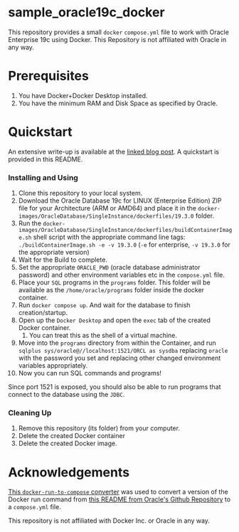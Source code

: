 # sample_oracle19c_docker

This repository provides a small `docker` `compose.yml` file to work with Oracle Enterprise 19c using Docker. This Repository is not affiliated with Oracle in any way.

# Prerequisites
1) You have Docker+Docker Desktop installed.
2) You have the minimum RAM and Disk Space as specified by Oracle.


# Quickstart

An extensive write-up is available at the [linked blog post](https://aathish04.github.io/posts/Docker-OracleDB). A quickstart is provided in this README.

### Installing and Using

1) Clone this repository to your local system.
2) Download the Oracle Database 19c for LINUX (Enterprise Edition) ZIP file for your Architecture (ARM or AMD64) and place it in the `docker-images/OracleDatabase/SingleInstance/dockerfiles/19.3.0` folder.
3) Run the `docker-images/OracleDatabase/SingleInstance/dockerfiles/buildContainerImage.sh` shell script with the appropriate command line tags: `./buildContainerImage.sh -e -v 19.3.0` (`-e` for `e`nterprise, `-v 19.3.0` for the appropriate version)
4) Wait for the Build to complete.
5) Set the appropriate `ORACLE_PWD` (oracle database administrator password) and other environment variables etc in the `compose.yml` file.
6) Place your `SQL` programs in the `programs` folder. This folder will be available as the `/home/oracle/programs` folder inside the docker container.
7) Run `docker compose up`. And wait for the database to finish creation/startup.
8) Open up the `Docker Desktop` and open the `exec` tab of the created Docker container.
   1) You can treat this as the shell of a virtual machine.
9) Move into the `programs` directory from within the Container, and run `sqlplus sys/oracle@//localhost:1521/ORCL as sysdba` replacing `oracle` with the password you set and replacing other changed environment variables appropriately.
10) Now you can run SQL commands and programs!

Since port 1521 is exposed, you should also be able to run programs that connect to the database using the `JDBC`.

### Cleaning Up
1) Remove this repository (its folder) from your computer.
2) Delete the created Docker container
3) Delete the created Docker image.

# Acknowledgements

[This `docker-run-to-compose` converter](https://8gwifi.org/dc1.jsp) was used to convert a version of the Docker run command from [this README from Oracle's Github Repository](https://github.com/oracle/docker-images/blob/main/OracleDatabase/SingleInstance/README.md) to a `compose.yml` file.

This repository is not affiliated with Docker Inc. or Oracle in any way.